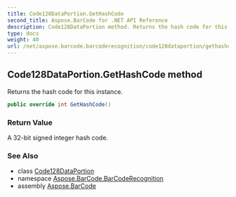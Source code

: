 ```yaml
---
title: Code128DataPortion.GetHashCode
second_title: Aspose.BarCode for .NET API Reference
description: Code128DataPortion method. Returns the hash code for this instance
type: docs
weight: 40
url: /net/aspose.barcode.barcoderecognition/code128dataportion/gethashcode/
---
```

## Code128DataPortion.GetHashCode method

Returns the hash code for this instance.

```csharp
public override int GetHashCode()
```

### Return Value

A 32-bit signed integer hash code.

### See Also

* class [Code128DataPortion](../)
* namespace [Aspose.BarCode.BarCodeRecognition](../../code128dataportion/)
* assembly [Aspose.BarCode](../../../)


